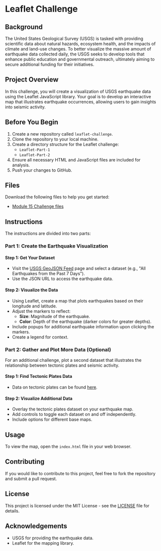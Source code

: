 # Leaflet Challenge

## Background

The United States Geological Survey (USGS) is tasked with providing scientific data about natural hazards, ecosystem health, and the impacts of climate and land-use changes. To better visualize the massive amount of earthquake data collected daily, the USGS seeks to develop tools that enhance public education and governmental outreach, ultimately aiming to secure additional funding for their initiatives.

## Project Overview

In this challenge, you will create a visualization of USGS earthquake data using the Leaflet JavaScript library. Your goal is to develop an interactive map that illustrates earthquake occurrences, allowing users to gain insights into seismic activity.

## Before You Begin

1. Create a new repository called `leaflet-challenge`. 
2. Clone the repository to your local machine.
3. Create a directory structure for the Leaflet challenge:
   - `Leaflet-Part-1`
   - `Leaflet-Part-2`
4. Ensure all necessary HTML and JavaScript files are included for analysis.
5. Push your changes to GitHub.

## Files

Download the following files to help you get started:

- [Module 15 Challenge files](link-to-files)

## Instructions

The instructions are divided into two parts:

### Part 1: Create the Earthquake Visualization

#### Step 1: Get Your Dataset

- Visit the [USGS GeoJSON Feed](https://earthquake.usgs.gov/earthquakes/feed/v1.0/summary/all_day.geojson) page and select a dataset (e.g., "All Earthquakes from the Past 7 Days").
- Use the JSON URL to access the earthquake data.

#### Step 2: Visualize the Data

- Using Leaflet, create a map that plots earthquakes based on their longitude and latitude.
- Adjust the markers to reflect:
  - **Size**: Magnitude of the earthquake.
  - **Color**: Depth of the earthquake (darker colors for greater depths).
- Include popups for additional earthquake information upon clicking the markers.
- Create a legend for context.

### Part 2: Gather and Plot More Data (Optional)

For an additional challenge, plot a second dataset that illustrates the relationship between tectonic plates and seismic activity.

#### Step 1: Find Tectonic Plates Data

- Data on tectonic plates can be found [here](https://github.com/fraxen/tectonicplates).

#### Step 2: Visualize Additional Data

- Overlay the tectonic plates dataset on your earthquake map.
- Add controls to toggle each dataset on and off independently.
- Include options for different base maps.

## Usage

To view the map, open the `index.html` file in your web browser.

## Contributing

If you would like to contribute to this project, feel free to fork the repository and submit a pull request.

## License

This project is licensed under the MIT License - see the [LICENSE](LICENSE) file for details.

## Acknowledgements

- USGS for providing the earthquake data.
- Leaflet for the mapping library.
